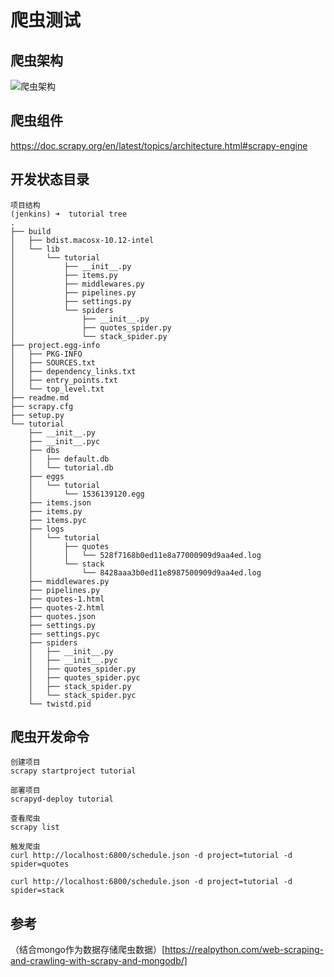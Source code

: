 # 爬虫测试

## 爬虫架构
![爬虫架构](https://doc.scrapy.org/en/latest/_images/scrapy_architecture_02.png)


## 爬虫组件

https://doc.scrapy.org/en/latest/topics/architecture.html#scrapy-engine


## 开发状态目录
```
项目结构
(jenkins) ➜  tutorial tree
.
├── build
│   ├── bdist.macosx-10.12-intel
│   └── lib
│       └── tutorial
│           ├── __init__.py
│           ├── items.py
│           ├── middlewares.py
│           ├── pipelines.py
│           ├── settings.py
│           └── spiders
│               ├── __init__.py
│               ├── quotes_spider.py
│               └── stack_spider.py
├── project.egg-info
│   ├── PKG-INFO
│   ├── SOURCES.txt
│   ├── dependency_links.txt
│   ├── entry_points.txt
│   └── top_level.txt
├── readme.md
├── scrapy.cfg
├── setup.py
└── tutorial
    ├── __init__.py
    ├── __init__.pyc
    ├── dbs
    │   ├── default.db
    │   └── tutorial.db
    ├── eggs
    │   └── tutorial
    │       └── 1536139120.egg
    ├── items.json
    ├── items.py
    ├── items.pyc
    ├── logs
    │   └── tutorial
    │       ├── quotes
    │       │   └── 528f7168b0ed11e8a77000909d9aa4ed.log
    │       └── stack
    │           └── 8428aaa3b0ed11e8987500909d9aa4ed.log
    ├── middlewares.py
    ├── pipelines.py
    ├── quotes-1.html
    ├── quotes-2.html
    ├── quotes.json
    ├── settings.py
    ├── settings.pyc
    ├── spiders
    │   ├── __init__.py
    │   ├── __init__.pyc
    │   ├── quotes_spider.py
    │   ├── quotes_spider.pyc
    │   ├── stack_spider.py
    │   └── stack_spider.pyc
    └── twistd.pid
```

## 爬虫开发命令

```
创建项目
scrapy startproject tutorial

部署项目
scrapyd-deploy tutorial

查看爬虫
scrapy list

触发爬虫
curl http://localhost:6800/schedule.json -d project=tutorial -d spider=quotes

curl http://localhost:6800/schedule.json -d project=tutorial -d spider=stack
```

## 参考

（结合mongo作为数据存储爬虫数据）[https://realpython.com/web-scraping-and-crawling-with-scrapy-and-mongodb/]